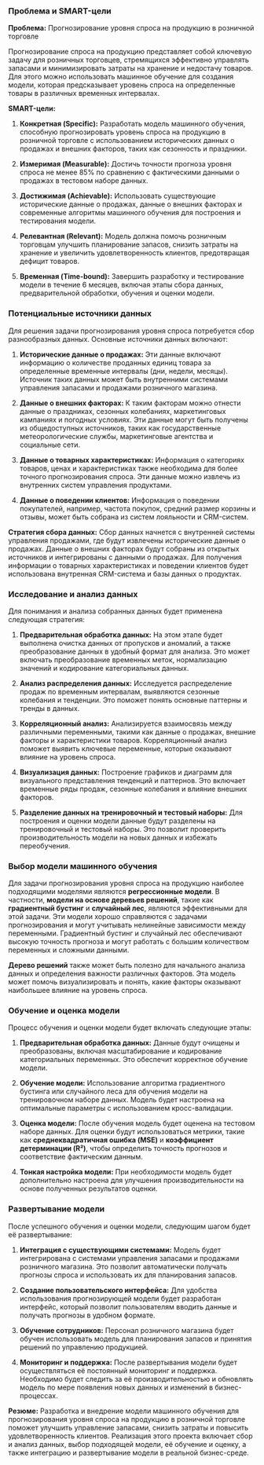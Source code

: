 ### Проблема и SMART-цели

**Проблема:** Прогнозирование уровня спроса на продукцию в розничной торговле

Прогнозирование спроса на продукцию представляет собой ключевую задачу для розничных торговцев, стремящихся эффективно управлять запасами и минимизировать затраты на хранение и недостачу товаров. Для этого можно использовать машинное обучение для создания модели, которая предсказывает уровень спроса на определенные товары в различных временных интервалах.

**SMART-цели:**

1. **Конкретная (Specific):** Разработать модель машинного обучения, способную прогнозировать уровень спроса на продукцию в розничной торговле с использованием исторических данных о продажах и внешних факторов, таких как сезонность и праздники.

2. **Измеримая (Measurable):** Достичь точности прогноза уровня спроса не менее 85% по сравнению с фактическими данными о продажах в тестовом наборе данных.

3. **Достижимая (Achievable):** Использовать существующие исторические данные о продажах, данные о внешних факторах и современные алгоритмы машинного обучения для построения и тестирования модели.

4. **Релевантная (Relevant):** Модель должна помочь розничным торговцам улучшить планирование запасов, снизить затраты на хранение и увеличить удовлетворенность клиентов, предотвращая дефицит товаров.

5. **Временная (Time-bound):** Завершить разработку и тестирование модели в течение 6 месяцев, включая этапы сбора данных, предварительной обработки, обучения и оценки модели.

### Потенциальные источники данных

Для решения задачи прогнозирования уровня спроса потребуется сбор разнообразных данных. Основные источники данных включают:

1. **Исторические данные о продажах:** Эти данные включают информацию о количестве проданных единиц товара за определенные временные интервалы (дни, недели, месяцы). Источник таких данных может быть внутренними системами управления запасами и продажами розничного магазина.

2. **Данные о внешних факторах:** К таким факторам можно отнести данные о праздниках, сезонных колебаниях, маркетинговых кампаниях и погодных условиях. Эти данные могут быть получены из общедоступных источников, таких как государственные метеорологические службы, маркетинговые агентства и социальные сети.

3. **Данные о товарных характеристиках:** Информация о категориях товаров, ценах и характеристиках также необходима для более точного прогнозирования спроса. Эти данные можно извлечь из внутренних систем управления продуктами.

4. **Данные о поведении клиентов:** Информация о поведении покупателей, например, частота покупок, средний размер корзины и отзывы, может быть собрана из систем лояльности и CRM-систем.

**Стратегия сбора данных:** 
Сбор данных начнется с внутренней системы управления продажами, где будут извлечены исторические данные о продажах. Данные о внешних факторах будут собраны из открытых источников и интегрированы с данными о продажах. Для получения информации о товарных характеристиках и поведении клиентов будет использована внутренная CRM-система и базы данных о продуктах.

### Исследование и анализ данных

Для понимания и анализа собранных данных будет применена следующая стратегия:

1. **Предварительная обработка данных:** На этом этапе будет выполнена очистка данных от пропусков и аномалий, а также преобразование данных в удобный формат для анализа. Это может включать преобразование временных меток, нормализацию значений и кодирование категориальных данных.

2. **Анализ распределения данных:** Исследуется распределение продаж по временным интервалам, выявляются сезонные колебания и тенденции. Это поможет понять основные паттерны и тренды в данных.

3. **Корреляционный анализ:** Анализируется взаимосвязь между различными переменными, такими как данные о продажах, внешние факторы и характеристики товаров. Корреляционный анализ поможет выявить ключевые переменные, которые оказывают влияние на уровень спроса.

4. **Визуализация данных:** Построение графиков и диаграмм для визуального представления тенденций и паттернов. Это включает временные ряды продаж, сезонные колебания и влияние внешних факторов.

5. **Разделение данных на тренировочный и тестовый наборы:** Для построения и оценки модели данные будут разделены на тренировочный и тестовый наборы. Это позволит проверить производительность модели на новых данных и избежать переобучения.

### Выбор модели машинного обучения

Для задачи прогнозирования уровня спроса на продукцию наиболее подходящими моделями являются **регрессионные модели**. В частности, **модели на основе деревьев решений**, такие как **градиентный бустинг** и **случайный лес**, являются эффективными для этой задачи. Эти модели хорошо справляются с задачами прогнозирования и могут учитывать нелинейные зависимости между переменными. Градиентный бустинг и случайный лес обеспечивают высокую точность прогноза и могут работать с большим количеством переменных и сложными данными.

**Дерево решений** также может быть полезно для начального анализа данных и определения важности различных факторов. Эта модель может помочь визуализировать и понять, какие факторы оказывают наибольшее влияние на уровень спроса.

### Обучение и оценка модели

Процесс обучения и оценки модели будет включать следующие этапы:

1. **Предварительная обработка данных:** Данные будут очищены и преобразованы, включая масштабирование и кодирование категориальных переменных. Это обеспечит корректное обучение модели.

2. **Обучение модели:** Использование алгоритма градиентного бустинга или случайного леса для обучения модели на тренировочном наборе данных. Модель будет настроена на оптимальные параметры с использованием кросс-валидации.

3. **Оценка модели:** После обучения модель будет оценена на тестовом наборе данных. Для оценки будут использоваться метрики, такие как **среднеквадратичная ошибка (MSE)** и **коэффициент детерминации (R²)**, чтобы определить точность прогнозов и соответствие фактическим данным.

4. **Тонкая настройка модели:** При необходимости модель будет дополнительно настроена для улучшения производительности на основе полученных результатов оценки.

### Развертывание модели

После успешного обучения и оценки модели, следующим шагом будет её развертывание:

1. **Интеграция с существующими системами:** Модель будет интегрирована с системами управления запасами и продажами розничного магазина. Это позволит автоматически получать прогнозы спроса и использовать их для планирования запасов.

2. **Создание пользовательского интерфейса:** Для удобства использования прогнозирующей модели будет разработан интерфейс, который позволит пользователям вводить данные и получать прогнозы в удобном формате.

3. **Обучение сотрудников:** Персонал розничного магазина будет обучен использовать модель для планирования запасов и принятия решений по управлению продукцией.

4. **Мониторинг и поддержка:** После развертывания модели будет осуществляться её постоянный мониторинг и поддержка. Необходимо будет следить за её производительностью и обновлять модель по мере появления новых данных и изменений в бизнес-процессах.

**Резюме:** Разработка и внедрение модели машинного обучения для прогнозирования уровня спроса на продукцию в розничной торговле поможет улучшить управление запасами, снизить затраты и повысить удовлетворенность клиентов. Реализация этого проекта включает сбор и анализ данных, выбор подходящей модели, её обучение и оценку, а также интеграцию и развертывание модели в реальной бизнес-среде.
